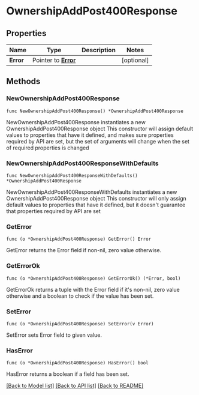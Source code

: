 # OwnershipAddPost400Response

## Properties

Name | Type | Description | Notes
------------ | ------------- | ------------- | -------------
**Error** | Pointer to [**Error**](Error.md) |  | [optional] 

## Methods

### NewOwnershipAddPost400Response

`func NewOwnershipAddPost400Response() *OwnershipAddPost400Response`

NewOwnershipAddPost400Response instantiates a new OwnershipAddPost400Response object
This constructor will assign default values to properties that have it defined,
and makes sure properties required by API are set, but the set of arguments
will change when the set of required properties is changed

### NewOwnershipAddPost400ResponseWithDefaults

`func NewOwnershipAddPost400ResponseWithDefaults() *OwnershipAddPost400Response`

NewOwnershipAddPost400ResponseWithDefaults instantiates a new OwnershipAddPost400Response object
This constructor will only assign default values to properties that have it defined,
but it doesn't guarantee that properties required by API are set

### GetError

`func (o *OwnershipAddPost400Response) GetError() Error`

GetError returns the Error field if non-nil, zero value otherwise.

### GetErrorOk

`func (o *OwnershipAddPost400Response) GetErrorOk() (*Error, bool)`

GetErrorOk returns a tuple with the Error field if it's non-nil, zero value otherwise
and a boolean to check if the value has been set.

### SetError

`func (o *OwnershipAddPost400Response) SetError(v Error)`

SetError sets Error field to given value.

### HasError

`func (o *OwnershipAddPost400Response) HasError() bool`

HasError returns a boolean if a field has been set.


[[Back to Model list]](../README.md#documentation-for-models) [[Back to API list]](../README.md#documentation-for-api-endpoints) [[Back to README]](../README.md)


